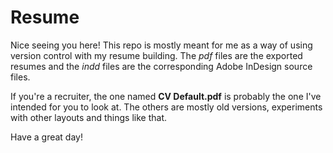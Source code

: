 # Resume
Nice seeing you here! This repo is mostly meant for me as a way of using version control with my resume building. The _pdf_ files are the exported resumes and the _indd_ files are the corresponding Adobe InDesign source files. 

If you're a recruiter, the one named __CV Default.pdf__ is probably the one I've intended for you to look at. The others are mostly old versions, experiments with other layouts and things like that.

Have a great day!

